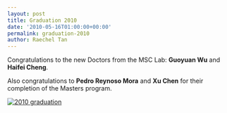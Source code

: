 ```yaml
---
layout: post
title: Graduation 2010
date: '2010-05-16T01:00:00+00:00'
permalink: graduation-2010
author: Raechel Tan
---
```

<p>Congratulations to the new Doctors from the MSC Lab: <strong>Guoyuan Wu</strong> and <strong>Haifei Cheng</strong>.</p><p>Also congratulations to <strong>Pedro Reynoso Mora</strong> and <strong>Xu Chen</strong> for their completion of the Masters program.</p><p class="indent"><a href="{{ site.baseurl }}/assets/images/posts/2010Graduation.jpg" ><img src="{{ site.baseurl }}/assets/images/posts/2010GraduationS.jpg" alt="2010 graduation" border="0"></a></p>

